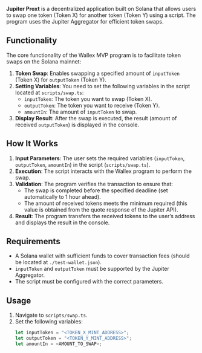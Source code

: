 

**Jupiter Proxt** is a decentralized application built on Solana that allows users to swap one token (Token X) for another token (Token Y) using a script. The program uses the Jupiter Aggregator for efficient token swaps.

## Functionality

The core functionality of the Wallex MVP program is to facilitate token swaps on the Solana mainnet:

1. **Token Swap**: Enables swapping a specified amount of `inputToken` (Token X) for `outputToken` (Token Y).
2. **Setting Variables**: You need to set the following variables in the script located at `scripts/swap.ts`:
   - `inputToken`: The token you want to swap (Token X).
   - `outputToken`: The token you want to receive (Token Y).
   - `amountIn`: The amount of `inputToken` to swap.
3. **Display Result**: After the swap is executed, the result (amount of received `outputToken`) is displayed in the console.

## How It Works

1. **Input Parameters**: The user sets the required variables (`inputToken`, `outputToken`, `amountIn`) in the script (`scripts/swap.ts`).
2. **Execution**: The script interacts with the Wallex program to perform the swap.
3. **Validation**: The program verifies the transaction to ensure that:
   - The swap is completed before the specified deadline (set automatically to 1 hour ahead).
   - The amount of received tokens meets the minimum required (this value is obtained from the quote response of the Jupiter API).
4. **Result**: The program transfers the received tokens to the user’s address and displays the result in the console.

## Requirements

- A Solana wallet with sufficient funds to cover transaction fees (should be located at `./test-wallet.json`).
- `inputToken` and `outputToken` must be supported by the Jupiter Aggregator.
- The script must be configured with the correct parameters.

## Usage

1. Navigate to `scripts/swap.ts`.
2. Set the following variables:
   ```ts
   let inputToken = "<TOKEN_X_MINT_ADDRESS>";
   let outputToken = "<TOKEN_Y_MINT_ADDRESS>";
   let amountIn = <AMOUNT_TO_SWAP>;
